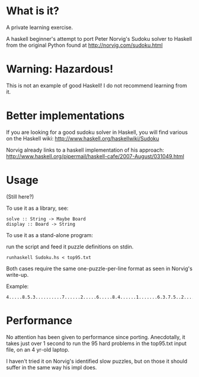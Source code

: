 What is it?
===========

A private learning exercise.

A haskell beginner's attempt to port Peter Norvig's Sudoku solver to Haskell from the original Python found at http://norvig.com/sudoku.html

Warning: Hazardous!
===================

This is not an example of good Haskell!  I do not recommend learning from it.

Better implementations
======================

If you are looking for a good sudoku solver in Haskell, you will find various on the Haskell wiki: http://www.haskell.org/haskellwiki/Sudoku

Norvig already links to a haskell implementation of his approach: http://www.haskell.org/pipermail/haskell-cafe/2007-August/031049.html


Usage
=====

(Still here?)

To use it as a library, see:

    solve :: String -> Maybe Board
    display :: Board -> String

To use it as a stand-alone program:

run the script and feed it puzzle definitions on stdin.

    runhaskell Sudoku.hs < top95.txt

Both cases require the same one-puzzle-per-line format as seen in Norvig's write-up.

Example: 

    4.....8.5.3..........7......2.....6.....8.4......1.......6.3.7.5..2.....1.4......

Performance
===========
No attention has been given to performance since porting.  Anecdotally, it takes just over 1 second to run the 95 hard problems in the top95.txt input file, on an 4 yr-old laptop.

I haven't tried it on Norvig's identified slow puzzles, but on those it should suffer in the same way his impl does.